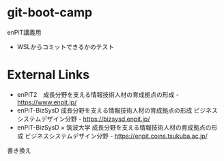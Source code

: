 # git-boot-camp
enPiT講義用

- WSLからコミットできるかのテスト

# External Links

 - enPiT2　成長分野を支える情報技術人材の育成拠点の形成 - https://www.enpit.jp/
 - enPiT-BizSysD 成長分野を支える情報技術人材の育成拠点の形成 ビジネスシステムデザイン分野 - https://bizsysd.enpit.jp/
 - enPiT-BizSysD × 筑波大学 成長分野を支える情報技術人材の育成拠点の形成 ビジネスシステムデザイン分野 - https://enpit.coins.tsukuba.ac.jp/

書き換え